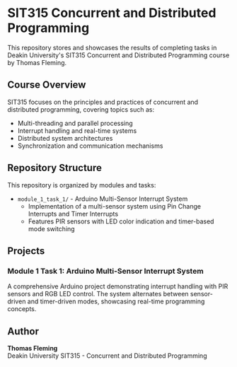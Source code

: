 # SIT315 Concurrent and Distributed Programming

This repository stores and showcases the results of completing tasks in Deakin University's SIT315 Concurrent and Distributed Programming course by Thomas Fleming.

## Course Overview

SIT315 focuses on the principles and practices of concurrent and distributed programming, covering topics such as:
- Multi-threading and parallel processing
- Interrupt handling and real-time systems
- Distributed system architectures
- Synchronization and communication mechanisms

## Repository Structure

This repository is organized by modules and tasks:

- `module_1_task_1/` - Arduino Multi-Sensor Interrupt System
  - Implementation of a multi-sensor system using Pin Change Interrupts and Timer Interrupts
  - Features PIR sensors with LED color indication and timer-based mode switching

## Projects

### Module 1 Task 1: Arduino Multi-Sensor Interrupt System
A comprehensive Arduino project demonstrating interrupt handling with PIR sensors and RGB LED control. The system alternates between sensor-driven and timer-driven modes, showcasing real-time programming concepts.

## Author

**Thomas Fleming**  
Deakin University SIT315 - Concurrent and Distributed Programming
